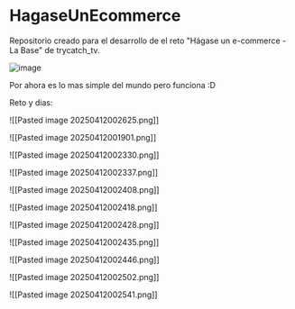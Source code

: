 # HagaseUnEcommerce
Repositorio creado para el desarrollo de el reto "Hágase un e-commerce - La Base" de  trycatch_tv.

![image](https://github.com/user-attachments/assets/1c6f88a1-59f1-427c-bdac-60b4da1afad1)

Por ahora es lo mas simple del mundo pero funciona :D


Reto y dias:

![[Pasted image 20250412002625.png]]

![[Pasted image 20250412001901.png]]

![[Pasted image 20250412002330.png]]

![[Pasted image 20250412002337.png]]

![[Pasted image 20250412002408.png]]

![[Pasted image 20250412002418.png]]

![[Pasted image 20250412002428.png]]

![[Pasted image 20250412002435.png]]

![[Pasted image 20250412002446.png]]

![[Pasted image 20250412002502.png]]

![[Pasted image 20250412002541.png]]
